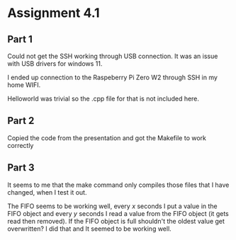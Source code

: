 # Assignment 4.1

## Part 1

Could not get the SSH working through USB connection. It was an issue with USB drivers for windows 11.

I ended up connection to the Raspeberry Pi Zero W2 through SSH in my home WIFI.

Helloworld was trivial so the .cpp file for that is not included here.

## Part 2

Copied the code from the presentation and got the Makefile to work correctly

## Part 3

It seems to me that the make command only compiles those files that I have changed, when I test it out.

The FIFO seems to be working well, every $x$ seconds I put a value in the FIFO object and every $y$ seconds I read a value from the FIFO object (it gets read then removed).
If the FIFO object is full shouldn't the oldest value get overwritten? I did that and It seemed to be working well. 
